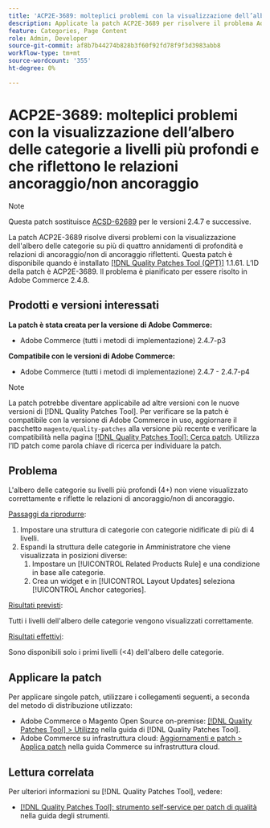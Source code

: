```yaml
---
title: 'ACP2E-3689: molteplici problemi con la visualizzazione dell’albero delle categorie a livelli più profondi e che riflettono le relazioni ancoraggio/non ancoraggio'
description: Applicate la patch ACP2E-3689 per risolvere il problema Adobe Commerce relativo alla visualizzazione della struttura delle categorie su una profondità superiore a quattro annidamenti e relazioni di ancoraggio/non di ancoraggio riflettenti.
feature: Categories, Page Content
role: Admin, Developer
source-git-commit: af8b7b44274b828b3f60f92fd78f9f3d3983abb8
workflow-type: tm+mt
source-wordcount: '355'
ht-degree: 0%

---
```



# ACP2E-3689: molteplici problemi con la visualizzazione dell’albero delle categorie a livelli più profondi e che riflettono le relazioni ancoraggio/non ancoraggio

>[!NOTE]
>
>Questa patch sostituisce [ACSD-62689](/help/tools/quality-patches-tool/patches-available-in-qpt/v1-1-57/acsd-62689-customer-add-categories-issue-related-product-rules-and-widgets.md) per le versioni 2.4.7 e successive.

La patch ACP2E-3689 risolve diversi problemi con la visualizzazione dell&#39;albero delle categorie su più di quattro annidamenti di profondità e relazioni di ancoraggio/non di ancoraggio riflettenti. Questa patch è disponibile quando è installato [[!DNL Quality Patches Tool (QPT)]](/help/tools/quality-patches-tool/quality-patches-tool-to-self-serve-quality-patches.md) 1.1.61. L’ID della patch è ACP2E-3689. Il problema è pianificato per essere risolto in Adobe Commerce 2.4.8.

## Prodotti e versioni interessati

**La patch è stata creata per la versione di Adobe Commerce:**

* Adobe Commerce (tutti i metodi di implementazione) 2.4.7-p3

**Compatibile con le versioni di Adobe Commerce:**

* Adobe Commerce (tutti i metodi di implementazione) 2.4.7 - 2.4.7-p4

>[!NOTE]
>
>La patch potrebbe diventare applicabile ad altre versioni con le nuove versioni di [!DNL Quality Patches Tool]. Per verificare se la patch è compatibile con la versione di Adobe Commerce in uso, aggiornare il pacchetto `magento/quality-patches` alla versione più recente e verificare la compatibilità nella pagina [[!DNL Quality Patches Tool]: Cerca patch](https://experienceleague.adobe.com/tools/commerce-quality-patches/index.html). Utilizza l’ID patch come parola chiave di ricerca per individuare la patch.

## Problema

L&#39;albero delle categorie su livelli più profondi (4+) non viene visualizzato correttamente e riflette le relazioni di ancoraggio/non di ancoraggio.

<u>Passaggi da riprodurre</u>:

1. Impostare una struttura di categorie con categorie nidificate di più di 4 livelli.
1. Espandi la struttura delle categorie in Amministratore che viene visualizzata in posizioni diverse:
   1. Impostare un [!UICONTROL Related Products Rule] e una condizione in base alle categorie.
   1. Crea un widget e in [!UICONTROL Layout Updates] seleziona [!UICONTROL Anchor categories].

<u>Risultati previsti</u>:

Tutti i livelli dell&#39;albero delle categorie vengono visualizzati correttamente.

<u>Risultati effettivi</u>:

Sono disponibili solo i primi livelli (&lt;4) dell&#39;albero delle categorie.

## Applicare la patch

Per applicare singole patch, utilizzare i collegamenti seguenti, a seconda del metodo di distribuzione utilizzato:

* Adobe Commerce o Magento Open Source on-premise: [[!DNL Quality Patches Tool] > Utilizzo](/help/tools/quality-patches-tool/usage.md) nella guida di [!DNL Quality Patches Tool].
* Adobe Commerce su infrastruttura cloud: [Aggiornamenti e patch > Applica patch](https://experienceleague.adobe.com/docs/commerce-cloud-service/user-guide/develop/upgrade/apply-patches.html) nella guida Commerce su infrastruttura cloud.

## Lettura correlata

Per ulteriori informazioni su [!DNL Quality Patches Tool], vedere:

* [[!DNL Quality Patches Tool]: strumento self-service per patch di qualità](/help/tools/quality-patches-tool/quality-patches-tool-to-self-serve-quality-patches.md) nella guida degli strumenti.
